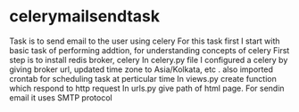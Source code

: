 # celerymailsendtask
Task is to send email to the user using celery
For this task first I start with basic task of performing addtion, for understanding concepts of celery
First step is to install redis broker, celery
In celery.py file I configured a celery by giving broker url, updated time zone to Asia/Kolkata, etc . also imported crontab for scheduling task at perticular time
In views.py create function which respond to http request
In urls.py give path of html page.
For sendin email it uses SMTP protocol
